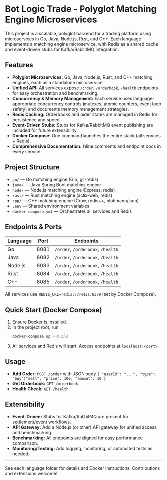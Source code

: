 # Bot Logic Trade - Polyglot Matching Engine Microservices

This project is a scalable, polyglot backend for a trading platform using microservices in Go, Java, Node.js, Rust, and C++. Each language implements a matching engine microservice, with Redis as a shared cache and event-driven stubs for Kafka/RabbitMQ integration.

## Features
- **Polyglot Microservices:** Go, Java, Node.js, Rust, and C++ matching engines, each as a standalone microservice.
- **Unified API:** All services expose `/order`, `/orderbook`, `/health` endpoints for easy orchestration and benchmarking.
- **Concurrency & Memory Management:** Each service uses language-appropriate concurrency controls (mutexes, atomic counters, event loop safety) and documents memory management strategies.
- **Redis Caching:** Orderbooks and order states are managed in Redis for persistence and speed.
- **Event-Driven Stubs:** Stubs for Kafka/RabbitMQ event publishing are included for future extensibility.
- **Docker Compose:** One command launches the entire stack (all services + Redis).
- **Comprehensive Documentation:** Inline comments and endpoint docs in every service.

## Project Structure
- `go/`    — Go matching engine (Gin, go-redis)
- `java/`  — Java Spring Boot matching engine
- `node/`  — Node.js matching engine (Express, redis)
- `rust/`  — Rust matching engine (actix-web, redis)
- `cpp/`   — C++ matching engine (Crow, redis++, nlohmann/json)
- `.env`   — Shared environment variables
- `docker-compose.yml` — Orchestrates all services and Redis

## Endpoints & Ports
| Language | Port  | Endpoints               |
|----------|-------|-------------------------|
| Go       | 8081  | `/order`, `/orderbook`, `/health` |
| Java     | 8082  | `/order`, `/orderbook`, `/health` |
| Node.js  | 8083  | `/order`, `/orderbook`, `/health` |
| Rust     | 8084  | `/order`, `/orderbook`, `/health` |
| C++      | 8085  | `/order`, `/orderbook`, `/health` |

All services use `REDIS_URL=redis://redis:6379` (set by Docker Compose).

## Quick Start (Docker Compose)

1. Ensure Docker is installed.
2. In the project root, run:
   ```sh
   docker-compose up --build
   ```
3. All services and Redis will start. Access endpoints at `localhost:<port>`.

## Usage
- **Add Order:** `POST /order` with JSON body `{ "userId": "...", "type": "buy"|"sell", "price": 100, "amount": 10 }`
- **Get Orderbook:** `GET /orderbook`
- **Health Check:** `GET /health`

## Extensibility
- **Event-Driven:** Stubs for Kafka/RabbitMQ are present for settlement/event workflows.
- **API Gateway:** Add a Node.js (or other) API gateway for unified access and benchmarking.
- **Benchmarking:** All endpoints are aligned for easy performance comparison.
- **Monitoring/Testing:** Add logging, monitoring, or automated tests as needed.

---

See each language folder for details and Docker instructions. Contributions and extensions welcome!
